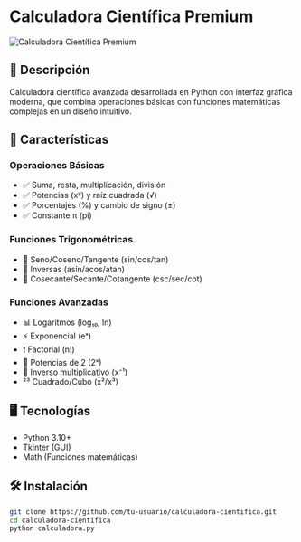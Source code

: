 # Calculadora Científica Premium

![Calculadora Científica Premium](image.png)

## 📌 Descripción

Calculadora científica avanzada desarrollada en Python con interfaz gráfica moderna, que combina operaciones básicas con funciones matemáticas complejas en un diseño intuitivo.

## 🚀 Características

### Operaciones Básicas
- ✅ Suma, resta, multiplicación, división  
- ✅ Potencias (xʸ) y raíz cuadrada (√)  
- ✅ Porcentajes (%) y cambio de signo (±)  
- ✅ Constante π (pi)  

### Funciones Trigonométricas
- 🔺 Seno/Coseno/Tangente (sin/cos/tan)  
- 🔻 Inversas (asin/acos/atan)  
- 🔄 Cosecante/Secante/Cotangente (csc/sec/cot)  

### Funciones Avanzadas
- 📊 Logaritmos (log₁₀, ln)  
- ⚡ Exponencial (eˣ)  
- ❗ Factorial (n!)  
- 🔢 Potencias de 2 (2ˣ)  
- 🔄 Inverso multiplicativo (x⁻¹)  
- ²³ Cuadrado/Cubo (x²/x³)  

## 🖥️ Tecnologías
- Python 3.10+
- Tkinter (GUI)
- Math (Funciones matemáticas)

## 🛠️ Instalación
```bash
git clone https://github.com/tu-usuario/calculadora-cientifica.git
cd calculadora-cientifica
python calculadora.py
